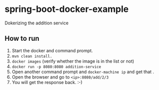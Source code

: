 # spring-boot-docker-example #
Dokerizing the addition service


## How to run ## 
1. Start the docker and command prompt.
2. ```mvn clean install.```
3. ```docker images``` (verify whether the image is in the list or not)
4. ```docker run -p 8080:8080 addition-service```
5. Open another command prompt and ```docker-machine ip``` and get that <ip>.
6. Open the browser and go to ```<ip>:8080/add/2/3```
7. You will get the response back. :-)